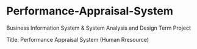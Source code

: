 # Performance-Appraisal-System
Business Information System &amp; System Analysis and Design Term Project

Title: Performance Appraisal System (Human Rresource)

